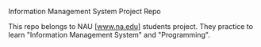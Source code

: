 Information Management System Project Repo

This repo belongs to NAU [www.na.edu] students project. They practice to learn "Information Management System" and "Programming".